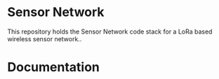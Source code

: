 # Sensor Network

This repository holds the Sensor Network code stack for a LoRa based wireless sensor network..

# Documentation

